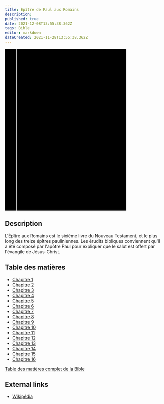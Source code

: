 ```yaml
---
title: Épître de Paul aux Romains
description: 
published: true
date: 2021-12-08T13:55:38.362Z
tags: Bible
editor: markdown
dateCreated: 2021-11-28T13:55:38.362Z
---
```


<div class="urantiapedia-book-front urantiapedia-book-bible">
<svg xmlns="http://www.w3.org/2000/svg"
	width="102.6mm" height="136.8mm"
	viewBox="0 0 102.6 136.8" version="1.1">
	<g transform="translate(-7,-5)">
		<rect width="9.6" height="136.8" x="7" y="5" />
		<rect width="96.9" height="136.8" x="17" y="5" />
		<text style="font-size:5px" x="61" y="22">LA BIBLE</text>
		<text style="font-size:4px" x="61" y="125">French Louis Segond Bible, 1910</text>
		<text style="font-size:9px" x="61" y="60">Épître de Paul aux Romains</text>
	</g>
</svg>
</div>

## Description


L'Épître aux Romains est le sixième livre du Nouveau Testament, et le plus long des treize épîtres pauliniennes. Les érudits bibliques conviennent qu'il a été composé par l'apôtre Paul pour expliquer que le salut est offert par l'évangile de Jésus-Christ.

## Table des matières

- [Chapitre 1](/fr/Bible/Romans/1)
- [Chapitre 2](/fr/Bible/Romans/2)
- [Chapitre 3](/fr/Bible/Romans/3)
- [Chapitre 4](/fr/Bible/Romans/4)
- [Chapitre 5](/fr/Bible/Romans/5)
- [Chapitre 6](/fr/Bible/Romans/6)
- [Chapitre 7](/fr/Bible/Romans/7)
- [Chapitre 8](/fr/Bible/Romans/8)
- [Chapitre 9](/fr/Bible/Romans/9)
- [Chapitre 10](/fr/Bible/Romans/10)
- [Chapitre 11](/fr/Bible/Romans/11)
- [Chapitre 12](/fr/Bible/Romans/12)
- [Chapitre 13](/fr/Bible/Romans/13)
- [Chapitre 14](/fr/Bible/Romans/14)
- [Chapitre 15](/fr/Bible/Romans/15)
- [Chapitre 16](/fr/Bible/Romans/16)



[Table des matières complet de la Bible](/fr/index/bible)


## External links

- [Wikipédia](https://en.wikipedia.org/wiki/Epistle_to_the_Romans)